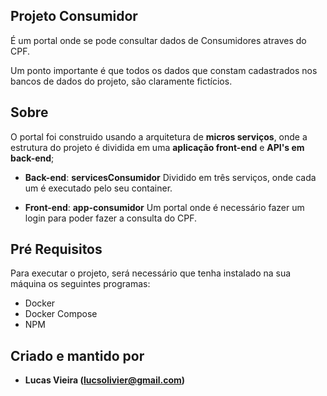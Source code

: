 ## Projeto Consumidor

É um portal onde se pode consultar dados de Consumidores atraves do CPF.

Um ponto importante é que todos os dados que constam cadastrados nos bancos de dados do projeto, são claramente fictícios.

## Sobre

O portal foi construido usando a arquitetura de <b>micros serviços</b>, onde a estrutura do projeto é dividida em uma <b>aplicação front-end</b> e <b>API's em back-end</b>;

* **Back-end**: 
<b>servicesConsumidor</b>
Dividido em três serviços, onde cada um é executado pelo seu container.

* **Front-end**: 
<b>app-consumidor</b>
Um portal onde é necessário fazer um login para poder fazer a consulta do CPF.

## Pré Requisitos
Para executar o projeto, será necessário que tenha instalado na sua máquina os seguintes programas:
* Docker
* Docker Compose
* NPM

## Criado e mantido por

- **Lucas Vieira (lucsolivier@gmail.com)**